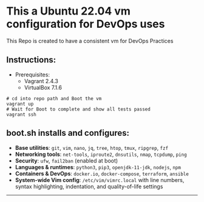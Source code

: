 # This a Ubuntu 22.04 vm configuration for DevOps uses
This Repo is created to have a consistent vm for DevOps Practices
## Instructions:
- Prerequisites:
    - Vagrant 2.4.3
    - VirtualBox 7.1.6
```
# cd into repo path and Boot the vm
vagrant up
# Wait for Boot to complete and show all tests passed
vagrant ssh
```
## boot.sh installs and configures:
- **Base utilities**: `git`, `vim`, `nano`, `jq`, `tree`, `htop`, `tmux`, `ripgrep`, `fzf`
- **Networking tools**: `net-tools`, `iproute2`, `dnsutils`, `nmap`, `tcpdump`, `ping`
- **Security**: `ufw`, `fail2ban` (enabled at boot)
- **Languages & runtimes**: `python3`, `pip3`, `openjdk-11-jdk`, `nodejs`, `npm`
- **Containers & DevOps**: `docker.io`, `docker-compose`, `terraform`, `ansible`
- **System-wide Vim config**: `/etc/vim/vimrc.local` with line numbers, syntax highlighting, indentation, and quality-of-life settings
---
